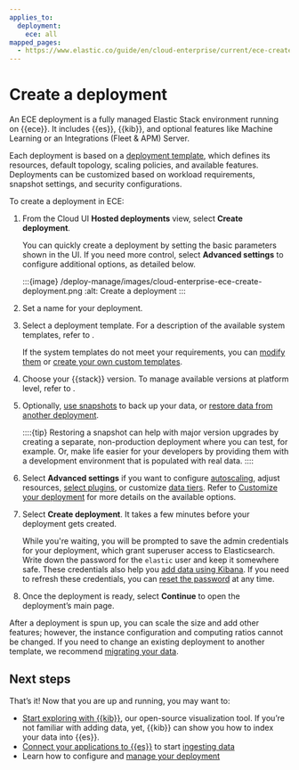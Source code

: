 ```yaml
---
applies_to:
  deployment:
    ece: all
mapped_pages:
  - https://www.elastic.co/guide/en/cloud-enterprise/current/ece-create-deployment.html
---
```


# Create a deployment

An ECE deployment is a fully managed Elastic Stack environment running on {{ece}}. It includes {{es}}, {{kib}}, and optional features like Machine Learning or an Integrations (Fleet & APM) Server.

Each deployment is based on a [deployment template](./deployment-templates.md), which defines its resources, default topology, scaling policies, and available features. Deployments can be customized based on workload requirements, snapshot settings, and security configurations.

To create a deployment in ECE:

1. From the Cloud UI **Hosted deployments** view, select **Create deployment**.

    You can quickly create a deployment by setting the basic parameters shown in the UI. If you need more control, select **Advanced settings** to configure additional options, as detailed below.

    :::{image} /deploy-manage/images/cloud-enterprise-ece-create-deployment.png
    :alt: Create a deployment
    :::

2. Set a name for your deployment.

3. Select a deployment template.
   For a description of the available system templates, refer to [](./deployment-templates.md).

   If the system templates do not meet your requirements, you can [modify them](./ece-configuring-ece-configure-system-templates.md) or [create your own custom templates](../../../deploy-manage/deploy/cloud-enterprise/ece-configuring-ece-create-templates.md).

4. Choose your {{stack}} version. To manage available versions at platform level, refer to [](./manage-elastic-stack-versions.md).

5. Optionally, [use snapshots](../../tools/snapshot-and-restore/cloud-enterprise.md) to back up your data, or [restore data from another deployment](../../tools/snapshot-and-restore/ece-restore-across-clusters.md).

    ::::{tip}
        Restoring a snapshot can help with major version upgrades by creating a separate, non-production deployment where you can test, for example. Or, make life easier for your developers by providing them with a development environment that is populated with real data.
    ::::

6. Select **Advanced settings** if you want to configure [autoscaling](/deploy-manage/autoscaling/autoscaling-in-ece-and-ech.md), adjust resources, [select plugins](./add-plugins.md), or customize [data tiers](/manage-data/lifecycle/data-tiers.md). Refer to [Customize your deployment](../../../deploy-manage/deploy/cloud-enterprise/customize-deployment.md) for more details on the available options.

7. Select **Create deployment**. It takes a few minutes before your deployment gets created.

    While you're waiting, you will be prompted to save the admin credentials for your deployment, which grant superuser access to Elasticsearch. Write down the password for the `elastic` user and keep it somewhere safe. These credentials also help you [add data using Kibana](../../../manage-data/ingest.md). If you need to refresh these credentials, you can [reset the password](../../../deploy-manage/users-roles/cluster-or-deployment-auth/manage-elastic-user-cloud.md) at any time.

8. Once the deployment is ready, select **Continue** to open the deployment’s main page.

After a deployment is spun up, you can scale the size and add other features; however, the instance configuration and computing ratios cannot be changed. If you need to change an existing deployment to another template, we recommend [migrating your data](../../../manage-data/migrate.md).

## Next steps

That’s it! Now that you are up and running, you may want to:

* [Start exploring with {{kib}}](./access-kibana.md), our open-source visualization tool. If you’re not familiar with adding data, yet, {{kib}} can show you how to index your data into {{es}}.
* [Connect your applications to {{es}}](./connect-elasticsearch.md) to start [ingesting data](../../../manage-data/ingest.md)
* Learn how to configure and [manage your deployment](./working-with-deployments.md)
